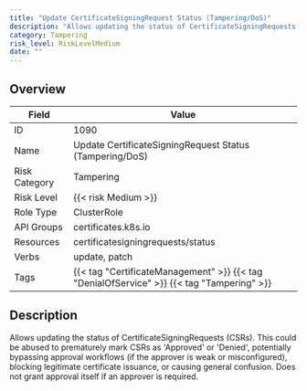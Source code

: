 ```yaml
---
title: "Update CertificateSigningRequest Status (Tampering/DoS)"
description: "Allows updating the status of CertificateSigningRequests (CSRs). This could be abused to prematurely mark CSRs as 'Approved' or 'Denied', potentially bypassing approval workflows (if the approver is weak or misconfigured), blocking legitimate certificate issuance, or causing general confusion. Does not grant approval itself if an approver is required."
category: Tampering
risk_level: RiskLevelMedium
date: ""
---
```


## Overview

| Field         | Value                                                                                     |
| ------------- | ----------------------------------------------------------------------------------------- |
| ID            | 1090                                                                                      |
| Name          | Update CertificateSigningRequest Status (Tampering/DoS)                                   |
| Risk Category | Tampering                                                                                 |
| Risk Level    | {{< risk Medium >}}                                                                       |
| Role Type     | ClusterRole                                                                               |
| API Groups    | certificates.k8s.io                                                                       |
| Resources     | certificatesigningrequests/status                                                         |
| Verbs         | update, patch                                                                             |
| Tags          | {{< tag "CertificateManagement" >}} {{< tag "DenialOfService" >}} {{< tag "Tampering" >}} |

## Description

Allows updating the status of CertificateSigningRequests (CSRs). This could be abused to prematurely mark CSRs as 'Approved' or 'Denied', potentially bypassing approval workflows (if the approver is weak or misconfigured), blocking legitimate certificate issuance, or causing general confusion. Does not grant approval itself if an approver is required.
